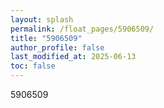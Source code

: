 ```yaml
---
layout: splash
permalink: /float_pages/5906509/
title: "5906509"
author_profile: false
last_modified_at: 2025-06-13
toc: false
---
```

 
5906509
